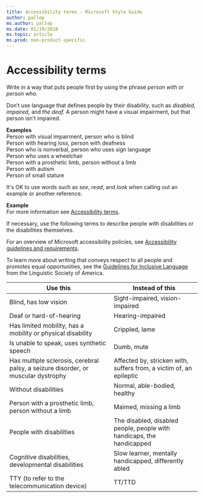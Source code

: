 ```yaml
---
title: Accessibility terms - Microsoft Style Guide
author: pallep
ms.author: pallep
ms.date: 01/19/2018
ms.topic: article
ms.prod: non-product-specific
---
```


# Accessibility terms

Write in a way that puts people first by using the phrase *person with* or *person who.*

Don’t use language that defines people by their disability, such as *disabled, impaired,* and *the deaf.* A person might have a visual impairment, but that person isn’t impaired.

**Examples**<br /> 
Person with visual impairment, person who is blind<br /> 
Person with hearing loss, person with deafness<br /> 
Person who is nonverbal, person who uses sign language<br /> 
Person who uses a wheelchair<br /> 
Person with a prosthetic limb, person without a limb<br /> 
Person with autism<br /> 
Person of small stature<br /> 

It's OK to use words such as *see*, *read*, and *look* when calling out an example or another reference. 

**Example**<br/>
For more information see [Accessibility terms](~/a-z-word-list-term-collections/term-collections/accessibility-terms.md).

If necessary, use the following terms to describe people with disabilities or the disabilities themselves.

For an overview of Microsoft accessibility policies, see [Accessibility guidelines and requirements](~/accessibility/accessibility-guidelines-requirements.md). 

To learn more about writing that conveys respect to all people and promotes equal opportunities, see the [Guidelines for Inclusive Language](https://www.linguisticsociety.org/content/guidelines-inclusive-language "Linguistic Society of America's guidelines for inclusive language") from the Linguistic Society of America.


|                                   **Use this**                                    |                          **Instead of this**                          |
|-----------------------------------------------------------------------------------|-----------------------------------------------------------------------|
|                               Blind, has low vision                               |                    Sight-impaired, vision-impaired                    |
|                              Deaf or hard-of-hearing                              |                           Hearing-impaired                            |
|            Has limited mobility, has a mobility or physical disability            |                            Crippled, lame                             |
|                     Is unable to speak, uses synthetic speech                     |                              Dumb, mute                               |
| Has multiple sclerosis, cerebral palsy, a seizure disorder, or muscular dystrophy |  Affected by, stricken with, suffers from, a victim of, an epileptic  |
|                               Without disabilities                                |                     Normal, able-bodied, healthy                      |
|               Person with a prosthetic limb, person without a limb                |                        Maimed, missing a limb                         |
|                             People with disabilities                              | The disabled, disabled people, people with handicaps, the handicapped |
|                Cognitive disabilities, developmental disabilities                 |         Slow learner, mentally handicapped, differently abled         |
|                  TTY (to refer to the telecommunication device)                   |                                TT/TTD                                 |

